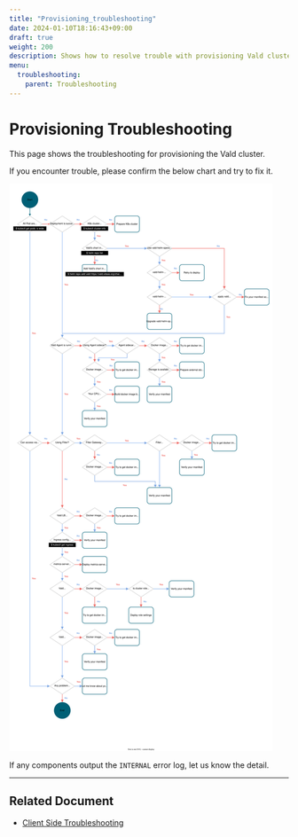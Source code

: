 ```yaml
---
title: "Provisioning_troubleshooting"
date: 2024-01-10T18:16:43+09:00
draft: true
weight: 200
description: Shows how to resolve trouble with provisioning Vald cluster
menu:
  troubleshooting:
    parent: Troubleshooting
---
```


# Provisioning Troubleshooting

This page shows the troubleshooting for provisioning the Vald cluster.

If you encounter trouble, please confirm the below chart and try to fix it.

<img src="/images/troubleshooting/provisioning_flow_chart.svg" />

If any components output the `INTERNAL` error log, let us know the detail.

---

## Related Document

- [Client Side Troubleshooting](/docs/troubleshooting/client-side)

